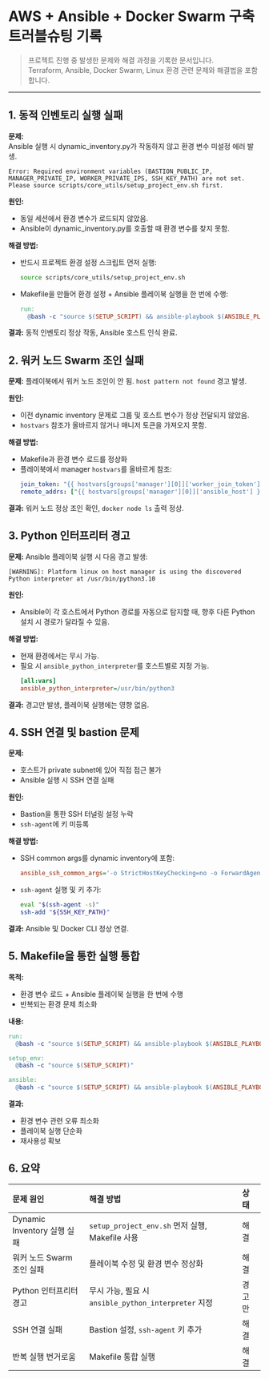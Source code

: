 # AWS + Ansible + Docker Swarm 구축 트러블슈팅 기록

> 프로젝트 진행 중 발생한 문제와 해결 과정을 기록한 문서입니다.  
> Terraform, Ansible, Docker Swarm, Linux 환경 관련 문제와 해결법을 포함합니다.

---

## 1. 동적 인벤토리 실행 실패

**문제:**  
Ansible 실행 시 dynamic_inventory.py가 작동하지 않고 환경 변수 미설정 에러 발생.

```text
Error: Required environment variables (BASTION_PUBLIC_IP, MANAGER_PRIVATE_IP, WORKER_PRIVATE_IPS, SSH_KEY_PATH) are not set.
Please source scripts/core_utils/setup_project_env.sh first.
```

**원인:**
*   동일 세션에서 환경 변수가 로드되지 않았음.
*   Ansible이 dynamic_inventory.py를 호출할 때 환경 변수를 찾지 못함.

**해결 방법:**
*   반드시 프로젝트 환경 설정 스크립트 먼저 실행:
    ```bash
    source scripts/core_utils/setup_project_env.sh
    ```
*   Makefile을 만들어 환경 설정 + Ansible 플레이북 실행을 한 번에 수행:
    ```makefile
    run:
      @bash -c "source $(SETUP_SCRIPT) && ansible-playbook $(ANSIBLE_PLAYBOOK) -i $(DYNAMIC_INVENTORY)"
    ```

**결과:**
동적 인벤토리 정상 작동, Ansible 호스트 인식 완료.

## 2. 워커 노드 Swarm 조인 실패

**문제:**
플레이북에서 워커 노드 조인이 안 됨. `host pattern not found` 경고 발생.

**원인:**
*   이전 dynamic inventory 문제로 그룹 및 호스트 변수가 정상 전달되지 않았음.
*   `hostvars` 참조가 올바르지 않거나 매니저 토큰을 가져오지 못함.

**해결 방법:**
*   Makefile과 환경 변수 로드를 정상화
*   플레이북에서 manager `hostvars`를 올바르게 참조:
    ```yaml
    join_token: "{{ hostvars[groups['manager'][0]]['worker_join_token'] }}"
    remote_addrs: ["{{ hostvars[groups['manager'][0]]['ansible_host'] }}:2377"]
    ```

**결과:**
워커 노드 정상 조인 확인, `docker node ls` 출력 정상.

## 3. Python 인터프리터 경고

**문제:**
Ansible 플레이북 실행 시 다음 경고 발생:

```text
[WARNING]: Platform linux on host manager is using the discovered Python interpreter at /usr/bin/python3.10
```

**원인:**
*   Ansible이 각 호스트에서 Python 경로를 자동으로 탐지할 때, 향후 다른 Python 설치 시 경로가 달라질 수 있음.

**해결 방법:**
*   현재 환경에서는 무시 가능.
*   필요 시 `ansible_python_interpreter`를 호스트별로 지정 가능.
    ```ini
    [all:vars]
    ansible_python_interpreter=/usr/bin/python3
    ```

**결과:**
경고만 발생, 플레이북 실행에는 영향 없음.

## 4. SSH 연결 및 bastion 문제

**문제:**
*   호스트가 private subnet에 있어 직접 접근 불가
*   Ansible 실행 시 SSH 연결 실패

**원인:**
*   Bastion을 통한 SSH 터널링 설정 누락
*   `ssh-agent`에 키 미등록

**해결 방법:**
*   SSH common args를 dynamic inventory에 포함:
    ```ini
    ansible_ssh_common_args='-o StrictHostKeyChecking=no -o ForwardAgent=yes -o ProxyCommand="ssh -W %h:%p -q ubuntu @{bastion_ip} -i {ssh_key_file}"'
    ```
*   `ssh-agent` 실행 및 키 추가:
    ```bash
    eval "$(ssh-agent -s)"
    ssh-add "${SSH_KEY_PATH}"
    ```

**결과:**
Ansible 및 Docker CLI 정상 연결.

## 5. Makefile을 통한 실행 통합

**목적:**
*   환경 변수 로드 + Ansible 플레이북 실행을 한 번에 수행
*   반복되는 환경 문제 최소화

**내용:**
```makefile
run:
  @bash -c "source $(SETUP_SCRIPT) && ansible-playbook $(ANSIBLE_PLAYBOOK) -i $(DYNAMIC_INVENTORY)"

setup_env:
  @bash -c "source $(SETUP_SCRIPT)"

ansible:
  @bash -c "source $(SETUP_SCRIPT) && ansible-playbook $(ANSIBLE_PLAYBOOK) -i $(DYNAMIC_INVENTORY)"
```

**결과:**
*   환경 변수 관련 오류 최소화
*   플레이북 실행 단순화
*   재사용성 확보

## 6. 요약

| 문제 원인             | 해결 방법                                    | 상태 |
| :-------------------- | :------------------------------------------- | :--- |
| Dynamic Inventory 실행 실패 | `setup_project_env.sh` 먼저 실행, Makefile 사용 | 해결 |
| 워커 노드 Swarm 조인 실패 | 플레이북 수정 및 환경 변수 정상화            | 해결 |
| Python 인터프리터 경고    | 무시 가능, 필요 시 `ansible_python_interpreter` 지정 | 경고만 |
| SSH 연결 실패           | Bastion 설정, `ssh-agent` 키 추가            | 해결 |
| 반복 실행 번거로움      | Makefile 통합 실행                           | 해결 |
